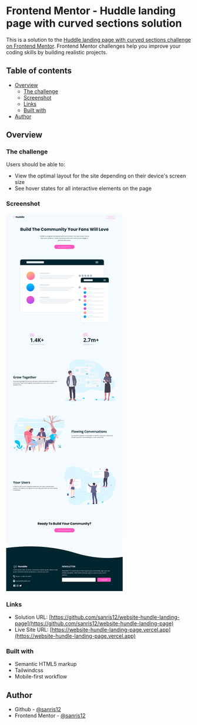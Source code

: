 # Frontend Mentor - Huddle landing page with curved sections solution

This is a solution to the [Huddle landing page with curved sections challenge on Frontend Mentor](https://www.frontendmentor.io/challenges/huddle-landing-page-with-curved-sections-5ca5ecd01e82137ec91a50f2). Frontend Mentor challenges help you improve your coding skills by building realistic projects.

## Table of contents

- [Overview](#overview)
  - [The challenge](#the-challenge)
  - [Screenshot](#screenshot)
  - [Links](#links)
  - [Built with](#built-with)
- [Author](#author)

## Overview

### The challenge

Users should be able to:

- View the optimal layout for the site depending on their device's screen size
- See hover states for all interactive elements on the page

### Screenshot

![](./screenshot/sc.png)

### Links

- Solution URL: [https://github.com/sanris12/website-hundle-landing-page](https://github.com/sanris12/website-hundle-landing-page)
- Live Site URL: [https://website-hundle-landing-page.vercel.app](https://website-hundle-landing-page.vercel.app)

### Built with

- Semantic HTML5 markup
- Tailwindcss
- Mobile-first workflow

## Author

- Github - [@sanris12](https://github.com/sanris12)
- Frontend Mentor - [@sanris12](https://www.frontendmentor.io/profile/sanris12)
